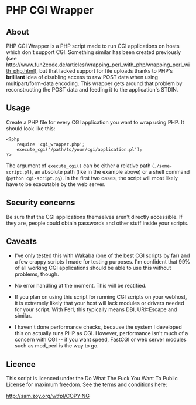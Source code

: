 PHP CGI Wrapper
===============

About
-----

PHP CGI Wrapper is a PHP script made to run CGI applications on hosts
which don't support CGI. Something similar has been created previously
(see http://www.fun2code.de/articles/wrapping_perl_with_php/wrapping_perl_with_php.html),
but that lacked support for file uploads thanks to PHP's **brilliant**
idea of disabling access to raw POST data when using multipart/form-data
encoding. This wrapper gets around that problem by reconstructing the POST
data and feeding it to the application's STDIN.

Usage
-----

Create a PHP file for every CGI application you want to wrap using PHP. It
should look like this:

	<?php
		require 'cgi_wrapper.php';
		execute_cgi('/path/to/your/cgi/application.pl');
	?>

The argument of `execute_cgi()` can be either a relative path
(`./some-script.pl`), an absolute path (like in the example above) or a
shell command (`python cgi-script.py`). In the first two cases, the
script will most likely have to be executable by the web server.

Security concerns
-----------------

Be sure that the CGI applications themselves aren't directly accessible.
If they are, people could obtain passwords and other stuff inside your
scripts.

Caveats
-------

* I've only tested this with Wakaba (one of the best CGI scripts by far)
  and a few crappy scripts I made for testing purposes. I'm confident that
  99% of all working CGI applications should be able to use this without
  problems, though.

* No error handling at the moment. This will be rectified.

* If you plan on using this script for running CGI scripts on your webhost,
  it is extremely likely that your host will lack modules or drivers needed
  for your script. With Perl, this typically means DBI, URI::Escape and
  similar.

* I haven't done performance checks, because the system I developed this on
  actually runs PHP as CGI. However, performance isn't much of a concern
  with CGI -- if you want speed, FastCGI or web server modules such as
  mod_perl is the way to go.

Licence
-------

This script is licenced under the Do What The Fuck You Want To Public
License for maximum freedom. See the terms and conditions here:

http://sam.zoy.org/wtfpl/COPYING
